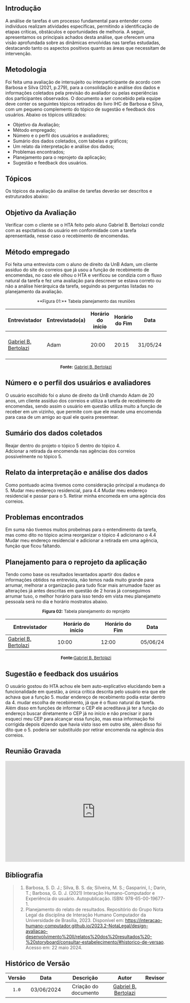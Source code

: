 ## Introdução

A análise de tarefas é um processo fundamental para entender como indivíduos realizam atividades específicas, permitindo a identificação de etapas críticas, obstáculos e oportunidades de melhoria. A seguir, apresentamos os principais achados desta análise, que oferecem uma visão aprofundada sobre as dinâmicas envolvidas nas tarefas estudadas, destacando tanto os aspectos positivos quanto as áreas que necessitam de intervenção.

## Metodologia

Foi feita uma avaliação de intersujeito ou interparticipante de acordo com Barbosa e Silva (2021, p.279), para a consolidação e análise dos dados e informações coletados pela previsão do avaliador ou pelas experiências dos participantes observados. O documento a ser concebido pela equipe deve conter os seguintes tópicos retirados do livro IHC de Barbosa e Silva, com um pequeno complemento do tópico de sugestão e feedback dos usuários. Abaixo os tópicos utilizados:

* Objetivo da Avaliação;
* Método empregado;
* Número e o perfil dos usuários e avaliadores;
* Sumário dos dados coletados, com tabelas e gráficos;
* Um relato da interpretação e análise dos dados;
* Problemas encontrados;
* Planejamento para o reprojeto da aplicação;
* Sugestão e feedback dos usuários.


## Tópicos

Os tópicos da avaliação da análise de tarefas deverão ser descritos e estruturados abaixo:


## Objetivo da Avaliação

Verificar com o cliente se o HTA feito pelo aluno Gabriel B. Bertolazi condiz com as espctativas do usuário em conformidade com a tarefa aprensentada, nesse caso o recebimento de encomendas.

## Método empregado

Foi feita uma entrevista com o aluno de direito da UnB Adam, um cliente assíduo do site do correios que já usou a função de recebimento de encomendas, no caso ele olhou o HTA e verificou se condizia com o fluxo natural da tarefa e fez uma avaliação para descrever se estava correto ou não a análise hierárquica da tarefa, seguindo as perguntas listadas no planejamento da avaliação.

<center>
<font size="2"><p style="text-align: center">**Figura 01:** Tabela planejamento das reuniões</p></font>

| **Entrevistador** |**Entrevistado(a)**|**Horário do início**|**Horário do Fim**|**Data**|**Local**|
|--|--|--|--|--|--|
|[Gabriel B. Bertolazi][GabrielbGH]| Adam |20:00|20:15|31/05/24|Residencial maestri (Sala de reuniões)|

<font size="2"><p style="text-align: center">**Fonte:** [Gabriel B. Bertolazi][GabrielbGH] </p></font>
</center>

## Número e o perfil dos usuários e avaliadores

O usuário escolhido foi o aluno de direito da UnB chamdo Adam de 20 anos, um cliente assíduo dos correios e utiliza a tarefa de recebimento de encomendas, sendo assim o usuário em questão utiliza muito a função de receber em um vizinho, que permite com que ele mande uma encomenda para casa de um amigo ao qual ele queira presentear.

## Sumário dos dados coletados

Reajar dentro do projeto o tópico 5 dentro do tópico 4.<br>Adcionar a retirada da encomenda nas agências dos correios possivelmente no tópico 5.

## Relato da interpretação e análise dos dados

Como pontuado acima tivemos como consideração principal a mudança do 5. Mudar meu endereço residencial, para 4.4 Mudar meu endereço residencial e passar para o 5. Retirar minha encomeda em uma agência dos correios. 

## Problemas encontrados

Em suma não tivemos muitos probelmas para o entendimento da tarefa, mas como dito no tópico acima reorganizar o tópico 4 adicionano o 4.4 Mudar meu endereço residencial e adicionar a retirada em uma agência, função que ficou faltando.

## Planejamento para o reprojeto da aplicação

Tendo como base os resultados levantados apartir dos dados e informações obtidos na entrevista, não temos nada muito grande para arrumar, melhorar a organização para tudo ficar mais arrumadoe fazer as alterações já antes descritas em questão de 2 horas já conseguimos arrumar tuso, o melhor horário para isso tendo em vista meu planejameto pessoala será no dia  e horário mostratos abaixo. 

<center>

<font size="2"><p style="text-align: center">**Figura 02:** Tabela planejamento do reprojeto</p></font>

| **Entrevistador** |**Horário do início**|**Horário do Fim**|**Data**|
|--|--|--|--|
|[Gabriel B. Bertolazi][GabrielbGH]|10:00|12:00|05/06/24|


<font size="2"><p style="text-align: center">**Fonte:**[Gabriel B. Bertolazi][GabrielbGH] </p></font>
</center>


## Sugestão e feedback dos usuários

O usuário gostou do HTA achou ele bem auto-explicativo elucidando bem a funcionalidade em questão, a única crítica descrita pelo usuário era que ele achava que a função 5. mudar endereço de recebimento podia estar dentro da 4. mudar escolha de recebimento, já que é o fluxo natural da tarefa. Além disso em funções de informar o CEP ele acreditava já ter a função do endereço buscar diretamente o CEP já no início e não precisar ir para esqueci meu CEP para alcançar essa função, mas essa informação foi corrigida depois dizendo que havia visto isso em outro site, além disso foi dito que o 5. poderia ser substituído por retirar encomenda na agência dos correios.

## Reunião Gravada

<iframe width="560" height="315" src="https://youtu.be/z3G9iTmnP-U" title="YouTube video player" frameborder="0" allow="accelerometer; autoplay; clipboard-write; encrypted-media; gyroscope; picture-in-picture; web-share" referrerpolicy="strict-origin-when-cross-origin" allowfullscreen></iframe>


## Bibliografia

> 1. Barbosa, S. D. J.; Silva, B. S. da; Silveira, M. S.; Gasparini, I.; Darin, T.; Barbosa, G. D. J. (2021) Interação Humano-Computador e Experiência do usuário. Autopublicação. ISBN: 978-65-00-19677-1. 
> 2. Planejamento do relato de resultados. Repositório do Grupo Nota Legal da disciplina de Interação Humano Computador da Universidade de Brasília, 2023. Disponível em: <https://interacao-humano-computador.github.io/2023.2-NotaLegal/design-avaliacao-desenvolvimento%20II/relatos%20dos%20resultados%20-%20storyboard/consultar-estabelecimento/#historico-de-versao>. Acesso em: 22 maio 2024.


## Histórico de Versão

| Versão | Data | Descrição | Autor | Revisor
|:-:|:-:|:-:|:-:|:-:|
|`1.0`| 03/06/2024 | Criação do documento| [Gabriel B. Bertolazi][GabrielbGH] |  |

[GabrielfGH]: https://github.com/MMcLovin
[GabrielbGH]: https://github.com/https://github.com/Bertolazi
[ClaudioGH]: https://github.com/claudiohsc
[EliasGH]: https://www.github.com/EliasOliver21
[PabloGH]: https://github.com/pabloheika
[RicardoGH]: https://www.github.com/avmricardo
